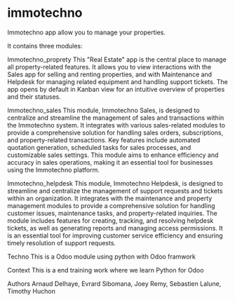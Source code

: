 # immotechno
Immotechno app allow you to manage your properties.

It contains three modules:

Immotechno_proprety
    This "Real Estate" app is the central place to manage all property-related features. 
    It allows you to view interactions with the Sales app for selling and renting properties, 
    and with Maintenance and Helpdesk for managing related equipment and handling support tickets.
    The app opens by default in Kanban view for an intuitive overview of properties and their statuses.

Immotechno_sales
    This module, Immotechno Sales, is designed to centralize and streamline the management of sales and transactions within the 
    Immotechno system. It integrates with various sales-related modules to provide a comprehensive solution for handling sales orders, 
    subscriptions, and property-related transactions. Key features include automated quotation generation, 
    scheduled tasks for sales processes, and customizable sales settings. This module aims to enhance efficiency and accuracy in sales operations, making it an essential tool for businesses using the Immotechno platform.

Immotechno_helpdesk
    This module, Immotechno Helpdesk, is designed to streamline and centralize the management of support 
    requests and tickets within an organization. It integrates with the maintenance and property management 
    modules to provide a comprehensive solution for handling customer issues, maintenance tasks, and property-related inquiries.
    The module includes features for creating, tracking, and resolving helpdesk tickets, as well as generating reports and managing access permissions. It is an essential tool for improving customer service efficiency and ensuring timely resolution of support requests.

Techno 
    This is a Odoo module using python with Odoo framwork

Context
    This is a end training work where we learn Python for Odoo

Authors
    Arnaud Delhaye, Evrard Sibomana, Joey Remy, Sebastien Lalune, Timothy Huchon
